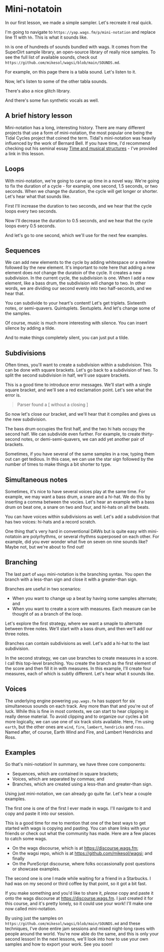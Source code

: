 # Mini-notatoin

In our first lesson, we made a simple sampler. Let's recreate it real quick.

I'm going to navigate to `https://yap.wags.fm/p/mini-notation` and replace line 11 with `hh`. This is what it sounds like.

`hh` is one of hundreds of sounds bundled with wags. It comes from the SuperDirt sample library, an open-source library of really nice samples. To see the full list of available sounds, check out `https://github.com/mikesol/wagsi/blob/main/SOUNDS.md`.

For example, on this page there is a tabla sound. Let's listen to it.

Now, let's listen to some of the other tabla sounds.

There's also a nice glitch library.

And there's some fun synthetic vocals as well.

## A brief history lesson

Mini-notation has a long, interesting history. There are many different projects that use a form of mini-notation, the most popular one being the Tidal Cycles project that coined the term. Tidal's mini-notation was heavily influenced by the work of Bernard Bell. If you have time, I'd recommend checking out his seminal essay [Time and musical structures](https://www.academia.edu/48080458/Time_and_musical_structures) - I've provided a link in this lesson.

## Loops

With mini-notation, we're going to carve up time in a novel way. We're going to fix the duration of a cycle - for example, one second, 1.5 seconds, or two seconds. When we change the duration, the cycle will get longer or shorter. Let's hear what that sounds like.

First I'll increase the duration to two seconds, and we hear that the cycle loops every two seconds.

Now I'll decrease the duration to 0.5 seconds, and we hear that the cycle loops every 0.5 seconds.

And let's go to one second, which we'll use for the next few examples.

## Sequences

We can add new elements to the cycle by adding whitespace or a newline followed by the new element. It's important to note here that adding a new element does _not_ change the duratoin of the cycle. It creates a new subdivision. In the current cycle, the subdivision is one. When I add a new element, like a bass drum, the subdivision will change to two. In other words, we are dividing our second evenly into two half-seconds, and we hear that.

You can subdivide to your heart's content! Let's get triplets. Sixteenth notes, or semi-quavers. Quintuplets. Sextuplets. And let's change some of the samples.

Of course, music is much more interesting with silence. You can insert silence by adding a tilde.

And to make things completely silent, you can just put a tilde.

## Subdivisions

Often times, you'll want to create a subdivision within a subdivision. This can be done with square brackets. Let's go back to a subdivision of two. To split the second subdivision in half, we'll use square brackets.

This is a good time to introduce error messages. We'll start with a single square bracket, and we'll see a red exclamation point. Let's see what the error is.

> Parser found a [ without a closing ]

So now let's close our bracket, and we'll hear that it compiles and gives us the new subdivision.

The bass drum occupies the first half, and the two hi hats occupy the second half. We can subdivide even further. For example, to create thirty-second notes, or demi-semi-quavers, we can add yet another pair of brackets.

Sometimes, if you have several of the same samples in a row, typing them out can get tedious. In this case, we can use the star sign followed by the number of times to make things a bit shorter to type.

## Simultaneous notes

Sometimes, it's nice to have several voices play at the same time. For example, we may want a bass drum, a snare and a hi-hat. We do this by inserting a comma between the vocies. Let's hear an example with a bass drum on beat one, a snare on two and four, and hi-hats on all the beats.

You can have voices within subdivisions as well. Let's add a subdivision that has two voices: hi-hats and a record scratch.

One thing that's very hard in conventional DAWs but is quite easy with mini-notatoin are polyrhythms, or several rhythms superposed on each other. For example, did you ever wonder what five on seven on nine sounds like? Maybe not, but we're about to find out!

## Branching

The last part of `wags` mini-notation is the branching syntax. You open the branch with a less-than sign and close it with a greater-than sign.

Branches are useful in two scenarios:
- When you want to change up a beat by having some samples alternate; and
- When you want to create a score with measures. Each measure can be thought of as a branch of the loop.

Let's explore the first strategy, where we want a smaple to alternate between three notes. We'll start with a bass drum, and then we'll add our three notes.

Branches can contain subdivisions as well. Let's add a hi-hat to the last subdivision.

In the second strategy, we can use branches to create measures in a score. I call this top-level branching. You create the branch as the first element of the score and then fill it in with measures. In this example, I'll create four measures, each of which is subtly different. Let's hear what it sounds like.

## Voices

The underlying engine powering `yap.wags.fm` has support for six simultaneous sounds on each track. Any more than that and you're out of luck. While this is fine in most contexts, we can start to hear clipping in really dense material. To avoid clipping and to organize our cycles a bit more logically, we can use one of six track slots available. Here, I'm using `earth`, but the other ones are `wind`, `fire`, `lambert`, `hendricks` and `ross`. Named after, of course, Earth Wind and Fire, and Lambert Hendricks and Ross.

## Examples

So that's mini-notation! In summary, we have three core components:

- Sequences, which are contained in square brackets;
- Voices, which are separated by commas; and
- Branches, which are created using a less-than and greater-than sign.

Using just mini-notation, we can already go quite far. Let's hear a couple examples.

The first one is one of the first I ever made in wags. I'll navigate to it and copy and paste it into our session.

This is a good time for me to mention that one of the best ways to get started with wags is copying and pasting. You can share links with your friends or check out what the community has made. Here are a few places to catch some wags.
- On the wags discourse, which is at https://discourse.wags.fm;
- On the wagsi repo, which is at https://github.com/mikesol/wagsi; and finally
- On the PureScript discourse, where folks occassionally post questions or showcase examples.

The second one is one I made while waiting for a friend in a Starbucks. I had was on my second or third coffee by that point, so it got a bit fast.

If you make something and you'd like to share it, _please_ copy and paste it onto the wags discourse at https://discourse.wags.fm. I just created it for this course, and it's pretty lonely, so it could use your work! I'll make one now called mini-notation.

By using just the samples on `https://github.com/mikesol/wagsi/blob/main/SOUNDS.md` and these techniques, I've done entire jam sessions and mixed night-long raves with people around the world. You're now able do the same, and this is only your second lesson! In the next lessons, we'll look into how to use your own samples and how to export your work. See you soon!
